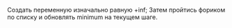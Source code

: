 Создать переменную изначально равную +inf;
Затем пройтись фориком по списку и обновлять minimum на текущем шаге.

